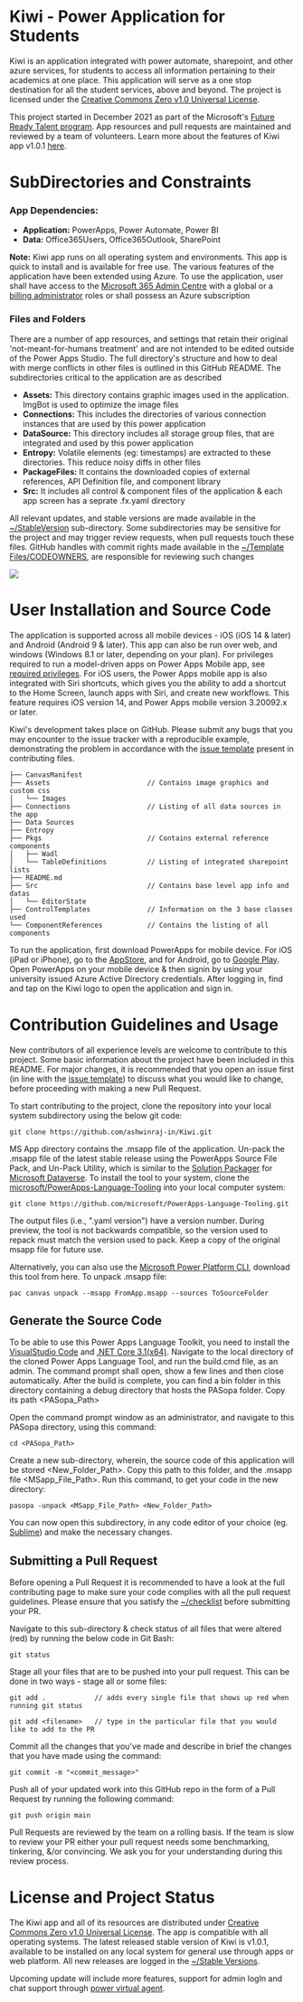 # Kiwi - Power Application for Students
Kiwi is an application integrated with power automate, sharepoint, and other azure services, for students to access all information pertaining to their academics at one place. This application will serve as a one stop destination for all the student services, above and beyond. The project is licensed under the [Creative Commons Zero v1.0 Universal License](https://github.com/thisisashwinraj/Kiwi-Power-Application/blob/main/LICENSE).

This project started in December 2021 as part of the Microsoft's [Future Ready Talent program](https://futurereadytalent.in/). App resources and pull requests are maintained and reviewed by a team of volunteers. Learn more about the features of Kiwi app v1.0.1 [here](https://github.com/thisisashwinraj/Kiwi-Power-Application#files-and-folders).

# SubDirectories and Constraints

### App Dependencies:
- **Application:** PowerApps, Power Automate, Power BI
- **Data:** Office365Users, Office365Outlook, SharePoint

**Note:** Kiwi app runs on all operating system and environments. This app is quick to install and is available for free use. The various features of the application have been extended using Azure. To use the application, user shall have access to the [Microsoft 365 Admin Centre](https://www.microsoft.com/en-in/microsoft-365/business/office-365-administration) with a global or a [billing administrator](https://docs.microsoft.com/en-us/azure/cost-management-billing/manage/manage-billing-access) roles or shall possess an Azure subscription

### Files and Folders
There are a number of app resources, and settings that retain their original 'not-meant-for-humans treatment' and are not intended to be edited outside of the Power Apps Studio.  The full directory's structure and how to deal with merge conflicts in other files is outlined in this GitHub README. The subdirectories critical to the application are as described
- **Assets:** This directory contains graphic images used in the application. ImgBot is used to optimize the image files
- **Connections:** This includes the directories of various connection instances that are used by this power application
- **DataSource:** This directory includes all storage group files, that are integrated and used by this power application
- **Entropy:** Volatile elements (eg: timestamps) are extracted to these directories. This reduce noisy diffs in other files
- **PackageFiles:** It contains the downloaded copies of external references, API Definition file, and component library
- **Src:** It includes all control & component files of the application & each app screen has a seprate .fx.yaml directory

All relevant updates, and stable versions are made available in the [~/StableVersion](https://github.com/thisisashwinraj/Kiwi-Power-Application/tree/main/stableVersions) sub-directory. Some subdirectories may be sensitive for the project and may trigger review requests, when pull requests touch these files. GitHub handles with commit rights made available in the [~/Template Files/CODEOWNERS](https://github.com/thisisashwinraj/Kiwi-Power-Application/blob/main/Template%20Files/CODEOWNERS), are responsible for reviewing such changes

![](https://github.com/thisisashwinraj/Kiwi-Power-Application/blob/main/Assets/kiwiAppReadme.png)

# User Installation and Source Code
The application is supported across all mobile devices - iOS (iOS 14 & later) and Android (Android 9 & later). This app can also be run over web, and windows (Windows 8.1 or later, depending on your plan). For privileges required to run a model-driven apps on Power Apps Mobile app, see [required privileges](https://docs.microsoft.com/en-us/dynamics365/mobile-app/set-up-dynamics-365-for-phones-and-dynamics-365-for-tablets#required-privileges). For iOS users, the Power Apps mobile app is also integrated with Siri shortcuts, which gives you the ability to add a shortcut to the Home Screen, launch apps with Siri, and create new workflows. This feature requires iOS version 14, and Power Apps mobile version 3.20092.x or later.

Kiwi's development takes place on GitHub. Please submit any bugs that you may encounter to the issue tracker with a reproducible example, demonstrating the problem in accordance with the [issue template](https://github.com/thisisashwinraj/Kiwi-Power-Application/tree/main/Template%20Files/ISSUE_TEMPLATE) present in contributing files.
    
    ├── CanvasManifest
    ├── Assets                        // Contains image graphics and custom css
    │   └── Images
    ├── Connections                   // Listing of all data sources in the app
    ├── Data Sources
    ├── Entropy
    ├── Pkgs                          // Contains external reference components
    │   ├── Wadl                      
    │   └── TableDefinitions          // Listing of integrated sharepoint lists
    ├── README.md                     
    ├── Src                           // Contains base level app info and datas
    │   └── EditorState
    ├── ControlTemplates              // Information on the 3 base classes used
    └── ComponentReferences           // Contains the listing of all components

To run the application, first download PowerApps for mobile device. For iOS (iPad or iPhone), go to the [AppStore](https://itunes.apple.com/app/powerapps/id1047318566?mt=8), and for Android, go to [Google Play](https://play.google.com/store/apps/details?id=com.microsoft.msapps). Open PowerApps on your mobile device & then signin by using your university issued Azure Active Directory credentials. After logging in, find and tap on the Kiwi logo to open the application and sign in.
    
# Contribution Guidelines and Usage
New contributors of all experience levels are welcome to contribute to this project. Some basic information about the project have been included in this README. For major changes, it is recommended that you open an issue first (in line with the [issue template](https://github.com/ashwinraj-in/Kiwi/tree/main/Template%20Files/ISSUE_TEMPLATE)) to discuss what you would like to change, before proceeding with making a new Pull Request.

To start contributing to the project, clone the repository into your local system subdirectory using the below git code:
```
git clone https://github.com/ashwinraj-in/Kiwi.git
```
MS App directory contains the .msapp file of the application. Un-pack the .msapp file of the latest stable release using the PowerApps Source File Pack, and Un-Pack Utility, which is similar to the [Solution Packager](https://docs.microsoft.com/en-us/power-platform/alm/solution-packager-tool) for [Microsoft Dataverse](https://powerplatform.microsoft.com/en-us/dataverse/). To install the tool to your system, clone the [microsoft/PowerApps-Language-Tooling](https://github.com/microsoft/PowerApps-Language-Tooling) into your local computer system:
```
git clone https://github.com/microsoft/PowerApps-Language-Tooling.git
```
The output files (i.e., ".yaml version") have a version number. During preview, the tool is not backwards compatible, so the version used to repack must match the version used to pack. Keep a copy of the original msapp file for future use.

Alternatively, you can also use the [Microsoft Power Platform CLI](https://docs.microsoft.com/en-us/powerapps/developer/data-platform/powerapps-cli#install-microsoft-power-platform-cli), download this tool from here. To unpack .msapp file:
```
pac canvas unpack --msapp FromApp.msapp --sources ToSourceFolder
```

## Generate the Source Code
To be able to use this Power Apps Language Toolkit, you need to install the [VisualStudio Code](https://code.visualstudio.com/) and [.NET Core 3.1(x64)](https://dotnet.microsoft.com/en-us/download/dotnet/3.1). Navigate to the local directory of the cloned Power Apps Language Tool, and run the build.cmd file, as an admin. The command prompt shall open, show a few lines and then close automatically. After the build is complete, you can find a bin folder in this directory containing a debug directory that hosts the PASopa folder. Copy its path <PASopa_Path>

Open the command prompt window as an administrator, and navigate to this PASopa directory, using this command:
```
cd <PASopa_Path>
```
Create a new sub-directory, wherein, the source code of this application will be stored <New_Folder_Path>. Copy this path to this folder, and the .msapp file <MSapp_File_Path>. Run this  command, to get your code in the new directory:
```
pasopa -unpack <MSapp_File_Path> <New_Folder_Path>
```
You can now open this subdirectory, in any code editor of your choice (eg. [Sublime](https://www.sublimetext.com/)) and make the necessary changes.

## Submitting a Pull Request
Before opening a Pull Request it is recommended to have a look at the full contributing page to make sure your code complies with all the pull request guidelines. Please ensure that you satisfy the [~/checklist](https://github.com/thisisashwinraj/Kiwi-Power-Application/tree/main/Template%20Files/PULL_REQUEST_TEMPLATE) before submitting your PR.

Navigate to this sub-directory & check status of all files that were altered (red) by running the below code in Git Bash:
```
git status
```
Stage all your files that are to be pushed into your pull request. This can be done in two ways - stage all or some files:
```
git add .            // adds every single file that shows up red when running git status
```
```
git add <filename>   // type in the particular file that you would like to add to the PR
```

Commit all the changes that you've made and describe in brief the changes that you have made using the command:
```
git commit -m "<commit_message>"
```
Push all of your updated work into this GitHub repo in the form of a Pull Request by running the following command:
```
git push origin main
```
Pull Requests are reviewed by the team on a rolling basis. If the team is slow to review your PR either your pull request needs some benchmarking, tinkering, &/or convincing. We ask you for your understanding during this review process.

# License and Project Status
The Kiwi app and all of its resources are distributed under [Creative Commons Zero v1.0 Universal License](https://github.com/thisisashwinraj/Kiwi-Power-Application/blob/main/LICENSE). The app is compatible with all operating systems. The latest released stable version of Kiwi is v1.0.1, available to be installed on any local system for general use through apps or web platform. All new releases are logged in the [~/Stable Versions](https://github.com/thisisashwinraj/Kiwi-Power-Application/tree/main/stableVersions).

Upcoming update will include more features, support for admin logIn and chat support through [power virtual agent](https://powervirtualagents.microsoft.com/en-us/).
